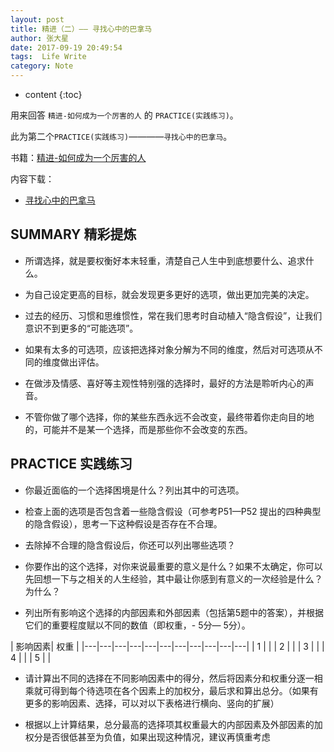 ```yaml
---
layout: post 
title: 精进（二）—— 寻找心中的巴拿马
author: 张大星 
date: 2017-09-19 20:49:54  
tags:  Life Write 
category: Note
---
```


* content
{:toc}

用来回答 `精进-如何成为一个厉害的人` 的 `PRACTICE(实践练习)`。  

此为第二个`PRACTICE(实践练习)`————`寻找心中的巴拿马`。






书籍：[精进-如何成为一个厉害的人](https://book.douban.com/subject/26761696/)

内容下载：

+ [寻找心中的巴拿马](http://pan.baidu.com/s/1dEDnCaP)


## SUMMARY 精彩提炼

* 所谓选择，就是要权衡好本末轻重，清楚自己人生中到底想要什么、追求什么。

* 为自己设定更高的目标，就会发现更多更好的选项，做出更加完美的决定。

* 过去的经历、习惯和思维惯性，常在我们思考时自动植入“隐含假设”，让我们意识不到更多的“可能选项”。

* 如果有太多的可选项，应该把选择对象分解为不同的维度，然后对可选项从不同的维度做出评估。

* 在做涉及情感、喜好等主观性特别强的选择时，最好的方法是聆听内心的声音。

* 不管你做了哪个选择，你的某些东西永远不会改变，最终带着你走向目的地的，可能并不是某一个选择，而是那些你不会改变的东西。

## PRACTICE 实践练习

* 你最近面临的一个选择困境是什么？列出其中的可选项。

> 

* 检查上面的选项是否包含着一些隐含假设（可参考P51—P52 提出的四种典型的隐含假设），思考一下这种假设是否存在不合理。

> 

* 去除掉不合理的隐含假设后，你还可以列出哪些选项？

> 

* 你要作出的这个选择，对你来说最重要的意义是什么？如果不太确定，你可以先回想一下与之相关的人生经验，其中最让你感到有意义的一次经验是什么？为什么？

> 

* 列出所有影响这个选择的内部因素和外部因素（包括第5题中的答案），并根据它们的重要程度赋以不同的数值（即权重，- 5分— 5分）。

> 


|  影响因素| 权重 |
|---|---|---|---|---|---|---|---|---|---|---|
| 1 |  |
| 2 |  |
| 3 |  |
| 4 |  |
| 5 |  |


* 请计算出不同的选择在不同影响因素中的得分，然后将因素分和权重分逐一相乘就可得到每个待选项在各个因素上的加权分，最后求和算出总分。（如果有更多的影响因素、选择，可以对以下表格进行横向、竖向的扩展）

> 


* 根据以上计算结果，总分最高的选择项其权重最大的内部因素及外部因素的加权分是否很低甚至为负值，如果出现这种情况，建议再慎重考虑

> 



